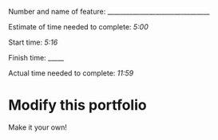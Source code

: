 Number and name of feature: ________________________________

Estimate of time needed to complete: _5:00_

Start time: _5:16_

Finish time: _____

Actual time needed to complete: _11:59_

# Modify this portfolio

Make it your own! 
